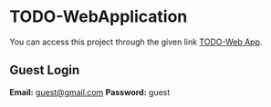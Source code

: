 # TODO-WebApplication

You can access this project through the given link [TODO-Web App](https://myawesometodo.000webhostapp.com/).

## Guest Login
**Email:** guest@gmail.com
**Password:** guest
